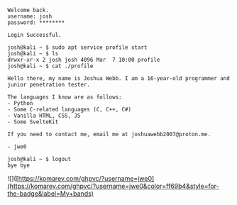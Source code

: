 ```shell
Welcome back.
username: josh
password: ********

Login Successful.

josh@kali ~ $ sudo apt service profile start
josh@kali ~ $ ls
drwxr-xr-x 2 josh josh 4096 Mar  7 10:00 profile
josh@kali ~ $ cat ./profile

Hello there, my name is Joshua Webb. I am a 16-year-old programmer and junior penetration tester.

The languages I know are as follows:
- Python
- Some C-related languages (C, C++, C#)
- Vanilla HTML, CSS, JS
- Some SvelteKit

If you need to contact me, email me at joshuawebb2007@proton.me.

- jwe0

josh@kali ~ $ logout
bye bye
```
![]([https://komarev.com/ghpvc/?username=jwe0](https://komarev.com/ghpvc/?username=jwe0&color=ff69b4&style=for-the-badge&label=My+bands)
